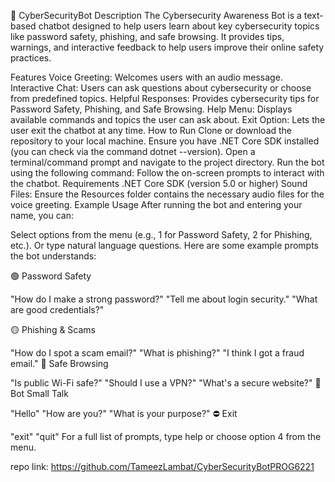 🤖 CyberSecurityBot
Description
The Cybersecurity Awareness Bot is a text-based chatbot designed to help users learn about key cybersecurity topics like password safety, phishing, and safe browsing. It provides tips, warnings, and interactive feedback to help users improve their online safety practices.

Features
Voice Greeting: Welcomes users with an audio message.
Interactive Chat: Users can ask questions about cybersecurity or choose from predefined topics.
Helpful Responses: Provides cybersecurity tips for Password Safety, Phishing, and Safe Browsing.
Help Menu: Displays available commands and topics the user can ask about.
Exit Option: Lets the user exit the chatbot at any time.
How to Run
Clone or download the repository to your local machine.
Ensure you have .NET Core SDK installed (you can check via the command dotnet --version).
Open a terminal/command prompt and navigate to the project directory.
Run the bot using the following command:
Follow the on-screen prompts to interact with the chatbot.
Requirements
.NET Core SDK (version 5.0 or higher)
Sound Files: Ensure the Resources folder contains the necessary audio files for the voice greeting.
Example Usage
After running the bot and entering your name, you can:

Select options from the menu (e.g., 1 for Password Safety, 2 for Phishing, etc.).
Or type natural language questions.
Here are some example prompts the bot understands:

🟢 Password Safety

"How do I make a strong password?"
"Tell me about login security."
"What are good credentials?"

🟡 Phishing & Scams

"How do I spot a scam email?"
"What is phishing?"
"I think I got a fraud email."
🔵 Safe Browsing

"Is public Wi-Fi safe?"
"Should I use a VPN?"
"What's a secure website?"
💬 Bot Small Talk

"Hello"
"How are you?"
"What is your purpose?"
⛔ Exit

"exit"
"quit"
For a full list of prompts, type help or choose option 4 from the menu.

repo link: https://github.com/TameezLambat/CyberSecurityBotPROG6221
